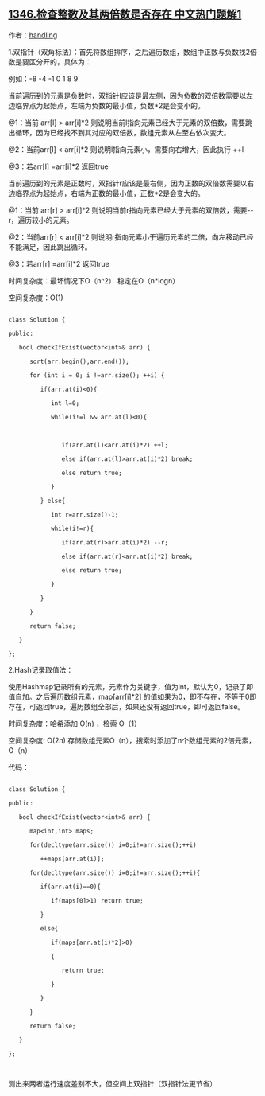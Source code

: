 ## [1346.检查整数及其两倍数是否存在 中文热门题解1](https://leetcode.cn/problems/check-if-n-and-its-double-exist/solutions/100000/shuang-zhi-zhen-fa-yu-hashmapfa-by-handling)

作者：[handling](https://leetcode.cn/u/handling)

1.双指针（双角标法）：首先将数组排序，之后遍历数组，数组中正数与负数找2倍数是要区分开的，具体为：

例如：-8  -4  -1  0  1  8  9 


当前遍历到的元素是负数时，双指针l应该是最左侧，因为负数的双倍数需要以左边临界点为起始点，左端为负数的最小值，负数*2是会变小的。
   @1：当前 arr[l] > arr[i]*2 则说明当前l指向元素已经大于元素的双倍数，需要跳出循环，因为已经找不到其对应的双倍数，数组元素从左至右依次变大。
   @2：当前arr[l] < arr[i]*2 则说明l指向元素小，需要向右增大，因此执行 ++l
   @3：若arr[l] =arr[i]*2  返回true

当前遍历到的元素是正数时，双指针r应该是最右侧，因为正数的双倍数需要以右边临界点为起始点，右端为正数的最小值，正数*2是会变大的。
   @1：当前 arr[r] > arr[i]*2 则说明当前r指向元素已经大于元素的双倍数，需要--r，遍历较小的元素。
   @2：当前arr[r] < arr[i]*2 则说明r指向元素小于遍历元素的二倍，向左移动已经不能满足，因此跳出循环。
   @3：若arr[r] =arr[i]*2  返回true


时间复杂度：最坏情况下O（n^2） 稳定在O（n*logn）
空间复杂度：O(1)
```
class Solution {
public:
   bool checkIfExist(vector<int>& arr) {
      sort(arr.begin(),arr.end());
      for (int i = 0; i !=arr.size(); ++i) {
         if(arr.at(i)<0){
            int l=0;
            while(i!=l && arr.at(l)<0){

               if(arr.at(l)<arr.at(i)*2) ++l;
               else if(arr.at(l)>arr.at(i)*2) break;
               else return true;
            }
         } else{
            int r=arr.size()-1;
            while(i!=r){
               if(arr.at(r)>arr.at(i)*2) --r;
               else if(arr.at(r)<arr.at(i)*2) break;
               else return true;
            }
         }
      }
      return false;
   }
};
```





2.Hash记录取值法：

使用Hashmap记录所有的元素，元素作为关键字，值为int，默认为0，记录了即值自加。之后遍历数组元素，map[arr[i]*2] 的值如果为0，即不存在，不等于0即存在，可返回true，遍历数组全部后，如果还没有返回true，即可返回false。

时间复杂度：哈希添加 O(n) ，检索 O（1）
空间复杂度: O(2n)   存储数组元素O（n），搜索时添加了n个数组元素的2倍元素，O（n）

代码：


```
class Solution {
public:
   bool checkIfExist(vector<int>& arr) {
      map<int,int> maps;
      for(decltype(arr.size()) i=0;i!=arr.size();++i)
         ++maps[arr.at(i)];
      for(decltype(arr.size()) i=0;i!=arr.size();++i){
         if(arr.at(i)==0){
            if(maps[0]>1) return true;
         }
         else{
            if(maps[arr.at(i)*2]>0)
            {
               return true;
            }
         }
      }
      return false;
   }
};

```


测出来两者运行速度差别不大，但空间上双指针（双指针法更节省）